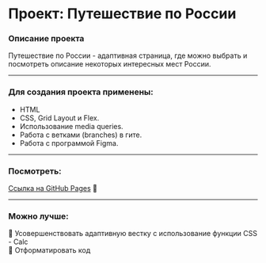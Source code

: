 # Проект: Путешествие по России

### Описание проекта
Путешествие по России - адаптивная страница, где можно выбрать и посмотреть описание некоторых интересных мест России.      
___

### Для создания проекта применены: 

- HTML
- CSS, Grid Layout и Flex.
- Использование media queries.
- Работа с ветками (branches) в гите.
- Работа с программой Figma.
     
___

### Посмотреть:
[Ссылка на GitHub Pages](https://anilyukina.github.io/russian-travel/) :feet:
___

### Можно лучше:
:radio_button: Усовершенствовать адаптивную вестку с использование функции СSS - Calc                    
:radio_button: Отформатировать код
